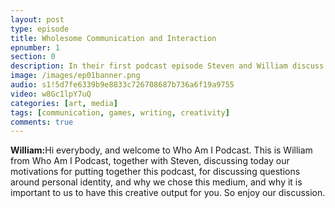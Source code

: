 ```yaml
---
layout: post
type: episode
title: Wholesome Communication and Interaction
epnumber: 1
section: 0
description: In their first podcast episode Steven and William discuss their motivations for asking the age-old question 'Who am I?' and how best to go about their quest of exploring possible paths to an answer.
image: /images/ep01banner.png
audio: s1!5d7fe6339b9e8833c726708687b736a6f19a9755
video: w8Gc1lpY7uQ
categories: [art, media]
tags: [communication, games, writing, creativity]
comments: true
---
```


<p><b>William:</b>Hi everybody, and welcome to Who Am I Podcast. This is William from Who Am I Podcast, together with Steven, discussing today our motivations for putting together this podcast, for discussing questions around personal identity, and why we chose this medium, and why it is important to us to have this creative output for you. So enjoy our discussion.</p>